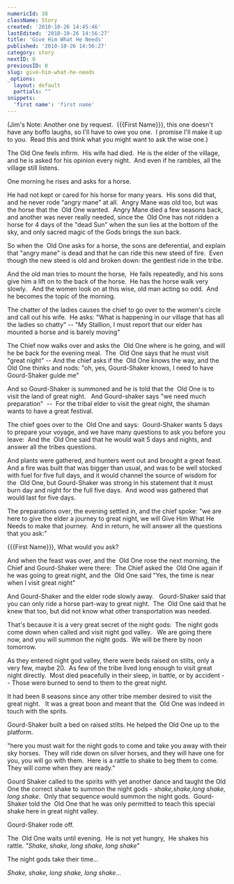 ```yaml
---
numericId: 38
className: Story
created: '2010-10-26 14:45:46'
lastEdited: '2010-10-26 14:56:27'
title: 'Give Him What He Needs'
published: '2010-10-26 14:56:27'
category: story
nextID: 0
previousID: 0
slug: give-him-what-he-needs
_options:
  layout: default
  partials: ""
snippets:
  'first name': 'first name'
---
```

(Jim's Note: Another one by request. &nbsp;{{{First Name}}}, this one doesn't have any boffo laughs, so I'll have to owe you one. &nbsp;I promise I'll make it up to you. &nbsp;Read this and think what you might want to ask the wise one.)

The Old One feels infirm.&nbsp; His wife had died.&nbsp; He is the elder of the village, and he is asked for his opinion every night.&nbsp; And even if he rambles, all the village still listens.

One morning he rises and asks for a horse.

He had not kept or cared for his horse for many years.&nbsp; His sons did that, and he never rode &quot;angry mane&quot; at all.&nbsp; Angry Mane was old too, but was the horse that the&nbsp; Old One wanted.&nbsp; Angry Mane died a few seasons back, and another was never really needed, since the&nbsp; Old One has not ridden a horse for 4 days of the &quot;dead Sun&quot; when the sun lies at the bottom of the sky, and only sacred magic of the Gods brings the sun back.

So when the&nbsp; Old One asks for a horse, the sons are deferential, and explain that &quot;angry mane&quot; is dead and that he can ride this new steed of fire.&nbsp; Even though the new steed is old and broken down: the gentlest ride in the tribe.

And the old man tries to mount the horse,&nbsp; He fails repeatedly, and his sons give him a lift on to the back of the horse.&nbsp; He has the horse walk very slowly. &nbsp; And the women look on at this wise, old man acting so odd.&nbsp; And he becomes the topic of the morning.

The chatter of the ladies causes the chief to go over to the women's circle and call out his wife.&nbsp; He asks: &quot;What is happening in our village that has all the ladies so chatty&quot; -- &quot;My Stallion, I must report that our elder has mounted a horse and is barely moving&quot;&nbsp;

The Chief now walks over and asks the&nbsp; Old One where is he going, and will he be back for the evening meal.&nbsp; The&nbsp; Old One says that he must visit &quot;great night&quot; -- And the chief asks if the&nbsp; Old One knows the way, and the&nbsp; Old One thinks and nods: &quot;oh, yes, Gourd-Shaker knows, I need to have Gourd-Shaker guide me&quot;

And so Gourd-Shaker is summoned and he is told that the&nbsp; Old One is to visit the land of great night. &nbsp; And Gourd-shaker says &quot;we need much preparation&quot;&nbsp; --&nbsp; For the tribal elder to visit the great night, the shaman wants to have a great festival.

The chief goes over to the&nbsp; Old One and says:&nbsp; Gourd-Shaker wants 5 days to prepare your voyage, and we have many questions to ask you before you leave:&nbsp; And the&nbsp; Old One said that he would wait 5 days and nights, and answer all the tribes questions.

And plants were gathered, and hunters went out and brought a great feast.&nbsp; And a fire was built that was bigger than usual, and was to be well stocked with fuel for five full days, and it would channel the source of wisdom for the&nbsp; Old One, but Gourd-Shaker was strong in his statement that it must burn day and night for the full five days.&nbsp; And wood was gathered that would last for five days.

The preparations over, the evening settled in, and the chief spoke: &quot;we are here to give the elder a journey to great night, we will Give Him What He Needs to make that journey.&nbsp; And in return, he will answer all the questions that you ask:&quot;

{{{First Name}}}, What would you ask?

And when the feast was over, and the&nbsp; Old One rose the next morning, the Chief and Gourd-Shaker were there:&nbsp; The Chief asked the&nbsp; Old One again if he was going to great night, and the&nbsp; Old One said &quot;Yes, the time is near when I visit great night&quot;

And Gourd-Shaker and the elder rode slowly away. &nbsp; Gourd-Shaker said that you can only ride a horse part-way to great night.&nbsp; The&nbsp; Old One said that he knew that too, but did not know what other transportation was needed.

That's because it is a very great secret of the night gods:&nbsp; The night gods come down when called and visit night god valley. &nbsp; We are going there now, and you will summon the night gods.&nbsp; We will be there by noon tomorrow.

As they entered night god valley, there were beds raised on stilts, only a very few, maybe 20.&nbsp; As few of the tribe lived long enough to visit great night directly.&nbsp; Most died peacefully in their sleep, in battle, or by accident -- Those were burned to send to them to the great night.

It had been 8 seasons since any other tribe member desired to visit the great night. &nbsp; It was a great boon and meant that the&nbsp; Old One was indeed in touch with the sprits.

Gourd-Shaker built a bed on raised stilts. He helped the Old One up to the platform.

&quot;here you must wait for the night gods to come and take you away with their sky horses.&nbsp; They will ride down on silver horses, and they will have one for you, you will go with them.&nbsp; Here is a rattle to shake to beg them to come.&nbsp; They will come when they are ready.&quot;

Gourd Shaker called to the spirits with yet another dance and taught the Old One the correct shake to summon the night gods - _shake,shake,long shake, long shake_.&nbsp; Only that sequence would summon the night gods.&nbsp; Gourd-Shaker told the&nbsp; Old One that he was only permitted to teach this special shake here in great night valley.

Gourd-Shaker rode off.

The&nbsp; Old One waits until evening.&nbsp; He is not yet hungry,&nbsp; He shakes his rattle.&nbsp;_&quot;Shake, shake, long shake, long shake_&quot;

The night gods take their time...

_Shake, shake, long shake, long shake..._

